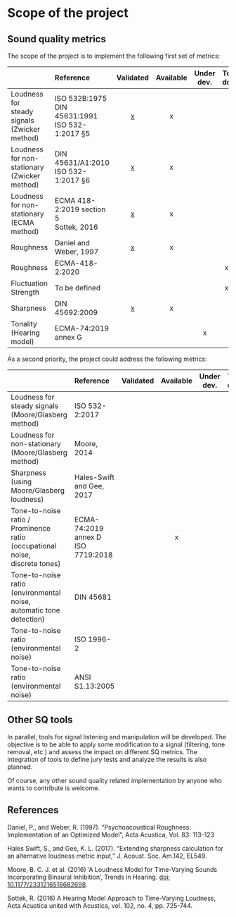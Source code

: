 # Scope of the project

## Sound quality metrics
The scope of the project is to implement the following first set of
metrics:

|                                                    | Reference                                            | Validated                                          | Available                                     | Under dev. | To do |
|:-------------------------------------------------- |:---------------------------------------------------- |:-------------------------------------------:|:---------------------------------------------:|:----------:|:-----:|
| Loudness for<br>steady signals<br>(Zwicker method) | ISO 532B:1975<br>DIN 45631:1991<br>ISO 532-1:2017 §5 | [x](./loudness-stationary.md)               | x |  |  |
| Loudness for non-stationary<br>(Zwicker method)    | DIN 45631/A1:2010<br>ISO 532-1:2017 §6               | [x](./loudness-time-varying.md)             | x |  |  |
| Loudness for non-stationary<br>(ECMA method)       | ECMA 418-2:2019 section 5<br>Sottek, 2016            | [x](./loudness-ecma.md)                     | x |  |  |
| Roughness                                          | Daniel and Weber, 1997                               | [x](../validations/roughness_danielweber)   | x |  |  |
| Roughness                                          | ECMA-418-2:2020                                      |                                             |  |  | x |
| Fluctuation Strength                               | To be defined                                        |                                             |  |  | x |
| Sharpness                                          | DIN 45692:2009                                       | [x](./sharpness.md)                         | x |  |  |
| Tonality (Hearing model)                           | ECMA-74:2019 annex G                                 |                                             |  | x |  |

As a second priority, the project could address the following metrics:

|                                                                                     | Reference                             | Validated | Available | Under dev. | To do |
|:----------------------------------------------------------------------------------- |:------------------------------------- |:---------:|:---------:|:----------:|:-----:|
| Loudness for steady signals<br>(Moore/Glasberg method)                              | ISO 532-2:2017                        |           |           |            | x     |
| Loudness for non-stationary<br>(Moore/Glasberg method)                              | Moore, 2014                           |           |           |            | x     |
| Sharpness (using <br>Moore/Glasberg loudness)                                       | Hales-Swift<br>and Gee, 2017          |           |           |            | x     |
| Tone-to-noise ratio / Prominence <br> ratio (occupational noise,<br>discrete tones) | ECMA-74:2019 annex D<br>ISO 7719:2018 |           | x         |            |       |
| Tone-to-noise ratio<br>(environmental noise,<br>automatic tone detection)           | DIN 45681                             |           |           |            | x     |
| Tone-to-noise ratio<br>(environmental noise)                                        | ISO 1996-2                            |           |           |            | x     |
| Tone-to-noise ratio<br>(environmental noise)                                        | ANSI S1.13:2005                       |           |           |            | x     |


## Other SQ tools
In parallel, tools for signal listening and manipulation will be
developed. The objective is to be able to apply some modification to a
signal (filtering, tone removal, etc.) and assess the impact on
different SQ metrics. The integration of tools to define jury tests and 
analyze the results is also planned.

Of course, any other sound quality related implementation by anyone who
wants to contribute is welcome.

## References

Daniel, P., and Weber, R. (1997). “Psychoacoustical Roughness: Implementation 
of an Optimized Model”, Acta Acustica, Vol. 83: 113-123

Hales Swift, S., and Gee, K. L. (2017). “Extending sharpness calculation
for an alternative loudness metric input,” J. Acoust. Soc. Am.142,
EL549. 

Moore, B. C. J. et al. (2016) ‘A Loudness Model for Time-Varying Sounds Incorporating Binaural Inhibition’, Trends in Hearing. [doi: 10.1177/2331216516682698](https://doi.org/10.1177/2331216516682698).

Sottek, R. (2016) A Hearing Model Approach to Time-Varying Loudness, Acta Acustica united with Acustica, vol. 102, no. 4, pp. 725-744.